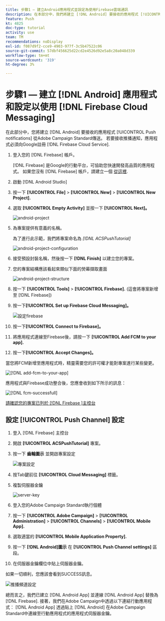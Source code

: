 ```yaml
---
title: 步驟1 — 建立Android應用程式並設定為使用Firebase雲端通訊
description: 在本部分中，我們將建立 [!DNL Android] 要接收的應用程式 [!UICONTROL Push notifications] 從Adobe Campaign Standard傳送。 若要接收推播通知，應用程式必須向Google註冊 [!DNL Firebase Cloud Service].
feature: Push
kt: 4825
doc-type: tutorial
activity: use
team: TM
recommendations: noDisplay
exl-id: f087d9f2-cce9-4903-977f-3c5b47522c06
source-git-commit: 57dbf456625d22cd2e4526d92e5a8c20a048d339
workflow-type: tm+mt
source-wordcount: '319'
ht-degree: 3%

---
```


# 步驟1 — 建立 [!DNL Android] 應用程式和設定以使用 [!DNL Firebase Cloud Messaging]

在此部分中，您將建立 [!DNL Android] 要接收的應用程式 [!UICONTROL Push notifications] 從Adobe Campaign Standard傳送。 若要接收推播通知，應用程式必須向Google註冊 [!DNL Firebase Cloud Service].

1. 登入您的 [!DNL Firebase] 帳戶。

   [!DNL Firebase] 是Google的行動平台，可協助您快速開發高品質的應用程式。 如果您沒有 [!DNL Firebase] 帳戶，請建立一個 [從這裡](https://firebase.google.com).

2. 啟動 [!DNL Android Studio]
3. 按一下 **[!UICONTROL File]** > **[!UICONTROL New]** > **[!UICONTROL New Project].**
4. 選取 **[!UICONTROL Empty Activity]** 並按一下 **[!UICONTROL Next]。**

   ![android-project](assets/android-project.PNG)

5. 為專案提供有意義的名稱。

   為了進行此示範，我們將專案命名為 *[!DNL ACSPushTutorial]*

   ![android-project-configuration](assets/android-project-configuration.PNG)

6. 接受預設封裝名稱，然後按一下 **[!DNL Finish]** 以建立您的專案。
7. 您的專案結構應該看起來類似下面的熒幕擷取畫面

   ![android-project-structure](assets/android-project-structure.PNG)

8. 按一下 **[!UICONTROL Tools]** > **[!UICONTROL Firebase].** (這會將專案新增至 [!DNL Firebase])
9. 按一下&#x200B;**[!UICONTROL Set up Firebase Cloud Messaging]。**

   ![設定firebase](assets/android-project-firebase-messaging.PNG)

10. 按一下&#x200B;**[!UICONTROL Connect to Firebase]。**
11. 將應用程式連線至Firebase後，請按一下 **[!UICONTROL Add FCM to your app].**
12. 按一下&#x200B;**[!UICONTROL Accept Changes]。**

   當您將FCM新增至應用程式時，精靈需要您的許可權才能對專案進行某些變更。

   ![[!DNL add-fcm-to-your-app]](assets/firebase-add-fcm-to-app.PNG)

應用程式與Firebase成功整合後，您應會收到如下所示的訊息：

![[!DNL fcm-successfull]](assets/android-firebase-success.PNG)

[請確認您的專案已列於 [!DNL Firebase ]主控台](https://console.firebase.google.com/)

## 設定 [!UICONTROL Push Channel] 設定

1. 登入 [!DNL Firebase] 主控台
2. 開啟 **[!UICONTROL ACSPushTutorial]** 專案。
3. 按一下 **齒輪圖示** 並開啟專案設定

   ![專案設定](assets/firebase-project-settings.PNG)

4. 按Tab鍵前往 **[!UICONTROL Cloud Messaging]** 標籤。
5. 複製伺服器金鑰

   ![server-key](assets/firebase-server-key.PNG)

6. 登入您的Adobe Campaign Standard執行個體
7. 按一下 **[!UICONTROL Adobe Campaign]** > **[!UICONTROL Administration]** > **[!UICONTROL Channels]** > **[!UICONTROL Mobile App].**
8. 選取適當的 **[!UICONTROL Mobile Application Property].**
9. 按一下 **[!DNL Android]圖示** 在 **[!UICONTROL Push Channel settings]** 區段。
10. 在伺服器金鑰欄位中貼上伺服器金鑰。

如果一切順利，您應該會看到SUCCESS訊息。

![推播頻道設定](assets/push-channel-settings.PNG)

總而言之，我們已建立 [!DNL Android App] 並連線 [!DNL Android App] 替換為 [!DNL Firebase]. 接著，我們在Adobe Campaign中透過以下連結行動應用程式： [!DNL Android App] 透過貼上 [!DNL Android] 在Adobe Campaign Standard中連線至行動應用程式的應用程式伺服器金鑰。
